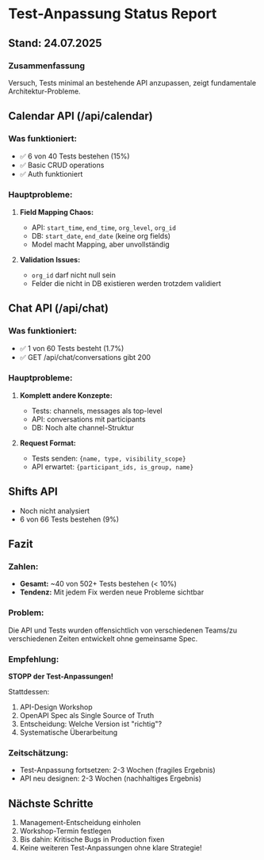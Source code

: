 # Test-Anpassung Status Report

## Stand: 24.07.2025

### Zusammenfassung

Versuch, Tests minimal an bestehende API anzupassen, zeigt fundamentale Architektur-Probleme.

## Calendar API (/api/calendar)

### Was funktioniert:

- ✅ 6 von 40 Tests bestehen (15%)
- ✅ Basic CRUD operations
- ✅ Auth funktioniert

### Hauptprobleme:

1. **Field Mapping Chaos:**
   - API: `start_time`, `end_time`, `org_level`, `org_id`
   - DB: `start_date`, `end_date` (keine org fields)
   - Model macht Mapping, aber unvollständig

2. **Validation Issues:**
   - `org_id` darf nicht null sein
   - Felder die nicht in DB existieren werden trotzdem validiert

## Chat API (/api/chat)

### Was funktioniert:

- ✅ 1 von 60 Tests besteht (1.7%)
- ✅ GET /api/chat/conversations gibt 200

### Hauptprobleme:

1. **Komplett andere Konzepte:**
   - Tests: channels, messages als top-level
   - API: conversations mit participants
   - DB: Noch alte channel-Struktur

2. **Request Format:**
   - Tests senden: `{name, type, visibility_scope}`
   - API erwartet: `{participant_ids, is_group, name}`

## Shifts API

- Noch nicht analysiert
- 6 von 66 Tests bestehen (9%)

## Fazit

### Zahlen:

- **Gesamt:** ~40 von 502+ Tests bestehen (< 10%)
- **Tendenz:** Mit jedem Fix werden neue Probleme sichtbar

### Problem:

Die API und Tests wurden offensichtlich von verschiedenen Teams/zu verschiedenen Zeiten entwickelt ohne gemeinsame Spec.

### Empfehlung:

**STOPP der Test-Anpassungen!**

Stattdessen:

1. API-Design Workshop
2. OpenAPI Spec als Single Source of Truth
3. Entscheidung: Welche Version ist "richtig"?
4. Systematische Überarbeitung

### Zeitschätzung:

- Test-Anpassung fortsetzen: 2-3 Wochen (fragiles Ergebnis)
- API neu designen: 2-3 Wochen (nachhaltiges Ergebnis)

## Nächste Schritte

1. Management-Entscheidung einholen
2. Workshop-Termin festlegen
3. Bis dahin: Kritische Bugs in Production fixen
4. Keine weiteren Test-Anpassungen ohne klare Strategie!
